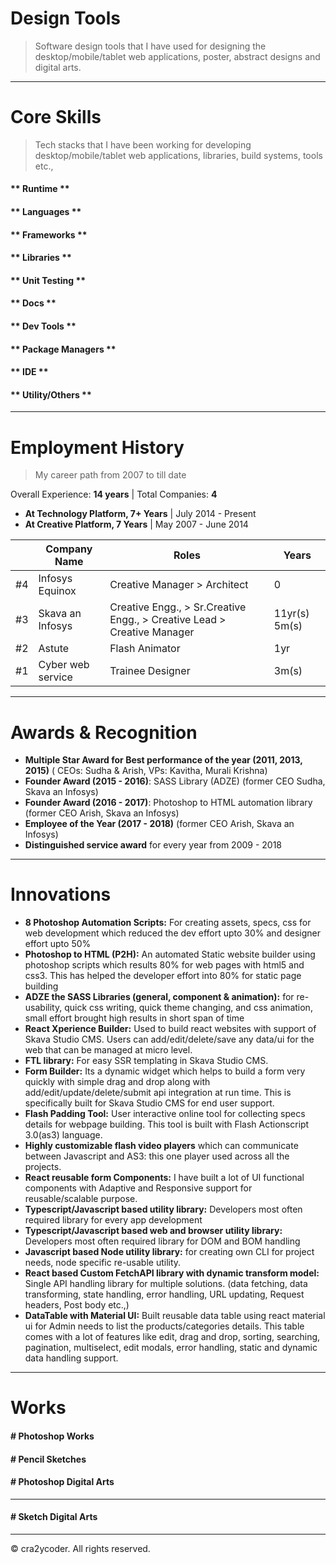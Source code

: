<!-- # Overview

> Like to LEARN, Love to SHARE, Happy to CODE.

<div id="detail-card-wrapper" class="details-card-wrapper"></div> -->

<!-- <hr /> -->

# Design Tools

> Software design tools that I have used for designing the desktop/mobile/tablet web applications, poster, abstract designs and digital arts.

<div id="designtools" class="logo-wrapper"></div>

<hr />

# Core Skills

> Tech stacks that I have been working for developing desktop/mobile/tablet web applications, libraries, build systems, tools etc.,

<!-- tabs:start -->

#### ** Runtime **

<div id="runtime" class="logo-wrapper"></div>

#### ** Languages **

<div id="languages" class="logo-wrapper"></div>

#### ** Frameworks **

<div id="frameworks" class="logo-wrapper"></div>

#### ** Libraries **

<div id="libraries" class="logo-wrapper"></div>

<!-- others: **isomorphic-fetch, axios, next_i18next** -->

#### ** Unit Testing **

<div id="unittesting" class="logo-wrapper"></div>

#### ** Docs **

<div id="docs" class="logo-wrapper"></div>

#### ** Dev Tools **

<div id="devtools" class="logo-wrapper"></div>

#### ** Package Managers **

<div id="packagemanagers" class="logo-wrapper"></div>

#### ** IDE **

<div id="ide" class="logo-wrapper"></div>

#### ** Utility/Others **

<div id="utility" class="logo-wrapper"></div>

<!-- tabs:end -->

<hr />

# Employment History

> My career path from 2007 to till date

Overall Experience: **<b>14 years</b>** | Total Companies: **<b>4</b>**

- **<b>At Technology Platform, 7+ Years**</b> | July 2014 - Present
- **<b>At Creative Platform, 7 Years**</b> | May 2007 - June 2014

|     | Company Name      | Roles                                                                   | Years         |
| --- | ----------------- | ----------------------------------------------------------------------- | ------------- |
| #4  | Infosys Equinox   | Creative Manager > Architect                                            | 0             |
| #3  | Skava an Infosys  | Creative Engg., > Sr.Creative Engg., > Creative Lead > Creative Manager | 11yr(s) 5m(s) |
| #2  | Astute            | Flash Animator                                                          | 1yr           |
| #1  | Cyber web service | Trainee Designer                                                        | 3m(s)         |

<hr />


<div id="experiences-list"></div>

# Awards & Recognition

- **Multiple Star Award for Best performance of the year (2011, 2013, 2015)** ( CEOs: Sudha & Arish, VPs: Kavitha, Murali Krishna)
- **Founder Award (2015 - 2016)**: SASS Library (ADZE) (former CEO Sudha, Skava an Infosys)
- **Founder Award (2016 - 2017)**: Photoshop to HTML automation library (former CEO Arish, Skava an Infosys)
- **Employee of the Year (2017 - 2018)** (former CEO Arish, Skava an Infosys)
- **Distinguished service award** for every year from 2009 - 2018

<hr />

# Innovations

- **8 Photoshop Automation Scripts:** For creating assets, specs, css for web development which reduced the dev effort upto 30% and designer effort upto 50%
- **Photoshop to HTML (P2H):** An automated Static website builder using photoshop scripts which results 80% for web pages with html5 and css3. This has helped the developer effort into 80% for static page building
- **ADZE the SASS Libraries (general, component & animation):** for re-usability, quick css writing, quick theme changing, and css animation, small effort brought high results in short span of time
- **React Xperience Builder:** Used to build react websites with support of Skava Studio CMS. Users can add/edit/delete/save any data/ui for the web that can be managed at micro level.
- **FTL library:** For easy SSR templating in Skava Studio CMS.
- **Form Builder:** Its a dynamic widget which helps to build a form very quickly with simple drag and drop along with add/edit/update/delete/submit api integration at run time. This is specifically built for Skava Studio CMS for end user support.
- **Flash Padding Tool:** User interactive online tool for collecting specs details for webpage building. This tool is built with Flash Actionscript 3.0(as3) language.
- **Highly customizable flash video players** which can communicate between Javascript and AS3: this one player used across all the projects.
- **React reusable form Components:** I have built a lot of UI functional components with Adaptive and Responsive support for reusable/scalable purpose.
- **Typescript/Javascript based utility library:** Developers most often required library for every app development
- **Typescript/Javascript based web and browser utility library:** Developers most often required library for DOM and BOM handling
- **Javascript based Node utility library:** for creating own CLI for project needs, node specific re-usable utility.
- **React based Custom FetchAPI library with dynamic transform model:** Single API handling library for multiple solutions. (data fetching, data transforming, state handling, error handling, URL updating, Request headers, Post body etc.,)
- **DataTable with Material UI:** Built reusable data table using react material ui for Admin needs to list the products/categories details. This table comes with a lot of features like edit, drag and drop, sorting, searching, pagination, multiselect, edit modals, error handling, static and dynamic data handling support.

<hr />

# Works

#### # Photoshop Works

<div id="psworks" class="gallery"></div>

#### # Pencil Sketches

<div id="pencil-arts" class="gallery"></div>

#### # Photoshop Digital Arts

<div id="arts" class="gallery"></div>

<hr />

#### # Sketch Digital Arts

<div id="sketch" class="gallery"></div>

<hr />

<p id="footer"> 
© cra2ycoder. All rights reserved. 
</p>
